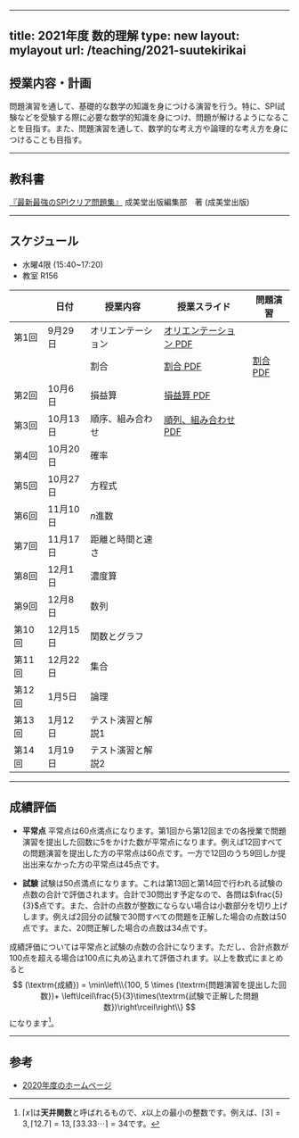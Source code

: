 
---
title: 2021年度 数的理解
type: new
layout: mylayout
url: /teaching/2021-suutekirikai
---

## 授業内容・計画

問題演習を通して、基礎的な数学の知識を身につける演習を行う。特に、SPI試験などを受験する際に必要な数学的知識を身につけ、問題が解けるようになることを目指す。また、問題演習を通して、数学的な考え方や論理的な考え方を身につけることも目指す。

---

## 教科書

[『最新最強のSPIクリア問題集』](https://www.amazon.co.jp/dp/4415232957) 成美堂出版編集部　著 (成美堂出版)

---

## スケジュール

* 水曜4限 (15:40~17:20)
* 教室 R156

|| 日付 | 授業内容 | 授業スライド | 問題演習 |
|----| ---- | ---- | ---- | ---- |
|第1回| 9月29日 | オリエンテーション | [オリエンテーション PDF](intro.pdf) |  |
|| | 割合 | [割合 PDF](slide01.pdf) | [割合 PDF](ans01.pdf) |
|第2回| 10月6日 | 損益算 | [損益算 PDF](slide02.pdf) |  |
|第3回| 10月13日 | 順序、組み合わせ | [順列、組み合わせ PDF](slide03.pdf) |  |
|第4回| 10月20日 | 確率 |  |  |
|第5回| 10月27日 | 方程式 |  |  |
|第6回| 11月10日 | $n$進数 |  |  |
|第7回| 11月17日 | 距離と時間と速さ |  |  |
|第8回| 12月1日 | 濃度算 |  |  |
|第9回| 12月8日 | 数列 |  |  |
|第10回| 12月15日 | 関数とグラフ |  |  |
|第11回| 12月22日 | 集合 |  |  |
|第12回| 1月5日 | 論理 |  |  |
|第13回| 1月12日 | テスト演習と解説1 |  |  |
|第14回| 1月19日 | テスト演習と解説2 |  |  |

---

## 成績評価

- **平常点** 平常点は60点満点になります。第1回から第12回までの各授業で問題演習を提出した回数に5をかけた数が平常点になります。例えば12回すべての問題演習を提出した方の平常点は60点です。一方で12回のうち9回しか提出出来なかった方の平常点は45点です。

- **試験** 試験は50点満点になります。これは第13回と第14回で行われる試験の点数の合計で評価されます。合計で30問出す予定なので、各問は$\frac{5}{3}$点です。また、合計の点数が整数にならない場合は小数部分を切り上げします。例えば2回分の試験で30問すべての問題を正解した場合の点数は50点です。また、20問正解した場合の点数は34点です。

成績評価については平常点と試験の点数の合計になります。ただし、合計点数が100点を超える場合は100点に丸め込まれて評価されます。以上を数式にまとめると
$$ (\textrm{成績}) = \min\left\\{100, 5 \times (\textrm{問題演習を提出した回数})+ \left\lceil\frac{5}{3}\times(\textrm{試験で正解した問題数})\right\rceil\right\\} $$
になります[^ceil]。

---

## 参考

- [2020年度のホームページ](/teaching/2020-suutekirikai/)

[^ceil]: $\lceil x\rceil$は**天井関数**と呼ばれるもので、$x$以上の最小の整数です。例えば、$\lceil 3\rceil=3, \lceil 12.7\rceil=13, \lceil 33.33\cdots\rceil=34$です。